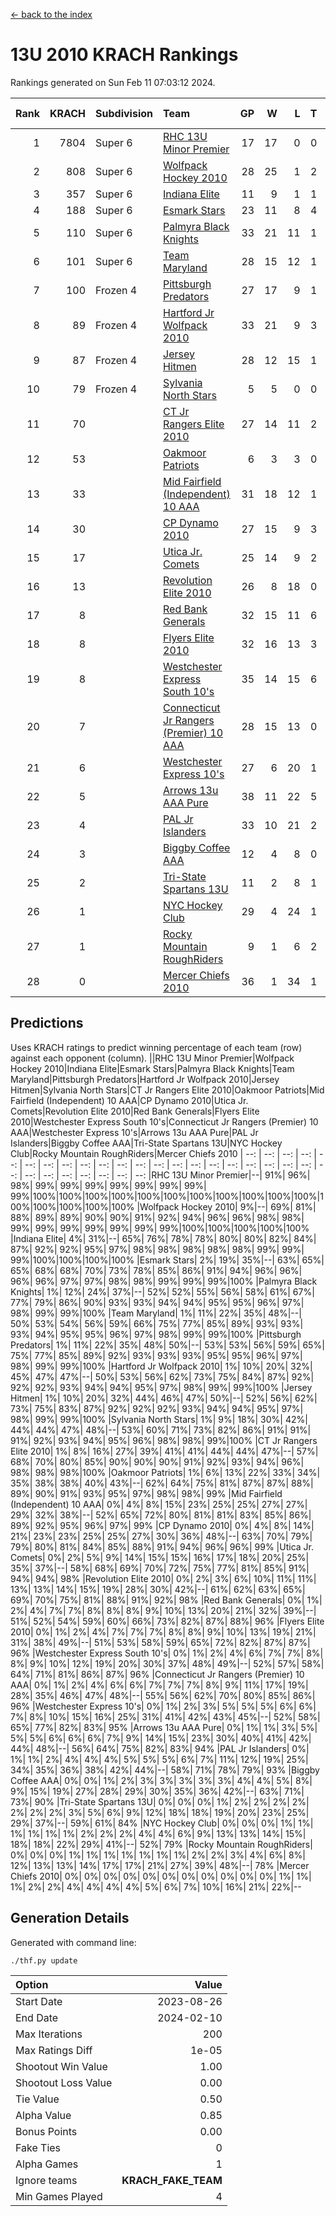 [<- back to the index](readme.md)
# 13U 2010 KRACH Rankings
Rankings generated on Sun Feb 11 07:03:12 2024.

Rank|KRACH|Subdivision|Team|GP|W|L|T|OTW|OTL|SoS|Exp Wins|Win Diff
---:|---:|:---|:---|---:|---:|---:|---:|---:|---:|---:|---:|---:
1|7804|Super 6|[RHC 13U Minor Premier](https://gamesheetstats.com/seasons/3664/teams/140959/schedule)|17|17|0|0|3|0|83|17.8|-0.0
2|808|Super 6|[Wolfpack Hockey 2010](https://gamesheetstats.com/seasons/3664/teams/140960/schedule)|28|25|1|2|0|1|69|26.9|0.0
3|357|Super 6|[Indiana Elite](https://gamesheetstats.com/seasons/3664/teams/144350/schedule)|11|9|1|1|0|0|66|10.4|0.0
4|188|Super 6|[Esmark Stars](https://gamesheetstats.com/seasons/3664/teams/140972/schedule)|23|11|8|4|0|2|857|13.9|0.0
5|110|Super 6|[Palmyra Black Knights](https://gamesheetstats.com/seasons/3664/teams/140973/schedule)|33|21|11|1|0|0|557|22.4|0.0
6|101|Super 6|[Team Maryland](https://gamesheetstats.com/seasons/3664/teams/140976/schedule)|28|15|12|1|3|0|656|16.4|0.0
7|100|Frozen 4|[Pittsburgh Predators](https://gamesheetstats.com/seasons/3664/teams/140974/schedule)|27|17|9|1|2|1|90|18.4|0.0
8|89|Frozen 4|[Hartford Jr Wolfpack 2010](https://gamesheetstats.com/seasons/3664/teams/140957/schedule)|33|21|9|3|0|2|537|23.4|0.0
9|87|Frozen 4|[Jersey Hitmen](https://gamesheetstats.com/seasons/3664/teams/140961/schedule)|28|12|15|1|3|3|1240|13.4|0.0
10|79|Frozen 4|[Sylvania North Stars](https://gamesheetstats.com/seasons/3664/teams/199817/schedule)|5|5|0|0|0|0|2|5.9|0.0
11|70||[CT Jr Rangers Elite 2010](https://gamesheetstats.com/seasons/3664/teams/140955/schedule)|27|14|11|2|1|1|661|15.9|0.0
12|53||[Oakmoor Patriots](https://gamesheetstats.com/seasons/3664/teams/162748/schedule)|6|3|3|0|0|0|131|3.9|0.0
13|33||[Mid Fairfield (Independent) 10 AAA](https://gamesheetstats.com/seasons/3664/teams/140956/schedule)|31|18|12|1|3|2|88|19.4|0.0
14|30||[CP Dynamo 2010](https://gamesheetstats.com/seasons/3664/teams/140968/schedule)|27|15|9|3|1|2|62|17.4|0.0
15|17||[Utica Jr. Comets](https://gamesheetstats.com/seasons/3664/teams/140970/schedule)|25|14|9|2|2|0|24|15.9|0.0
16|13||[Revolution Elite 2010](https://gamesheetstats.com/seasons/3664/teams/140975/schedule)|26|8|18|0|0|0|400|8.9|0.0
17|8||[Red Bank Generals](https://gamesheetstats.com/seasons/3664/teams/140962/schedule)|32|15|11|6|0|1|14|18.9|0.0
18|8||[Flyers Elite 2010](https://gamesheetstats.com/seasons/3664/teams/140963/schedule)|32|16|13|3|1|0|15|18.4|0.0
19|8||[Westchester Express South 10's](https://gamesheetstats.com/seasons/3664/teams/140971/schedule)|35|14|15|6|1|2|22|17.9|0.0
20|7||[Connecticut Jr Rangers (Premier) 10 AAA](https://gamesheetstats.com/seasons/3664/teams/140958/schedule)|28|15|13|0|1|0|13|15.9|0.0
21|6||[Westchester Express 10's](https://gamesheetstats.com/seasons/3664/teams/140967/schedule)|27|6|20|1|0|1|676|7.4|0.0
22|5||[Arrows 13u AAA Pure](https://gamesheetstats.com/seasons/3664/teams/140965/schedule)|38|11|22|5|1|2|66|14.4|0.0
23|4||[PAL Jr Islanders](https://gamesheetstats.com/seasons/3664/teams/140969/schedule)|33|10|21|2|0|1|31|11.9|0.0
24|3||[Biggby Coffee AAA](https://gamesheetstats.com/seasons/3664/teams/144347/schedule)|12|4|8|0|0|1|80|4.9|0.0
25|2||[Tri-State Spartans 13U](https://gamesheetstats.com/seasons/3664/teams/144349/schedule)|11|2|8|1|1|0|57|3.4|0.0
26|1||[NYC Hockey Club](https://gamesheetstats.com/seasons/3664/teams/140966/schedule)|29|4|24|1|0|1|77|5.4|0.0
27|1||[Rocky Mountain RoughRiders](https://gamesheetstats.com/seasons/3664/teams/144348/schedule)|9|1|6|2|0|0|29|2.9|0.0
28|0||[Mercer Chiefs 2010](https://gamesheetstats.com/seasons/3664/teams/140964/schedule)|36|1|34|1|0|0|15|2.4|0.0

## Predictions
Uses KRACH ratings to predict winning percentage of each team (row) against each opponent (column).
||RHC 13U Minor Premier|Wolfpack Hockey 2010|Indiana Elite|Esmark Stars|Palmyra Black Knights|Team Maryland|Pittsburgh Predators|Hartford Jr Wolfpack 2010|Jersey Hitmen|Sylvania North Stars|CT Jr Rangers Elite 2010|Oakmoor Patriots|Mid Fairfield (Independent) 10 AAA|CP Dynamo 2010|Utica Jr. Comets|Revolution Elite 2010|Red Bank Generals|Flyers Elite 2010|Westchester Express South 10's|Connecticut Jr Rangers (Premier) 10 AAA|Westchester Express 10's|Arrows 13u AAA Pure|PAL Jr Islanders|Biggby Coffee AAA|Tri-State Spartans 13U|NYC Hockey Club|Rocky Mountain RoughRiders|Mercer Chiefs 2010
| --: | --: | --: | --: | --: | --: | --: | --: | --: | --: | --: | --: | --: | --: | --: | --: | --: | --: | --: | --: | --: | --: | --: | --: | --: | --: | --: | --: | --: 
|RHC 13U Minor Premier|--| 91%| 96%| 98%| 99%| 99%| 99%| 99%| 99%| 99%| 99%| 99%|100%|100%|100%|100%|100%|100%|100%|100%|100%|100%|100%|100%|100%|100%|100%|100%
|Wolfpack Hockey 2010|  9%|--| 69%| 81%| 88%| 89%| 89%| 90%| 90%| 91%| 92%| 94%| 96%| 96%| 98%| 98%| 99%| 99%| 99%| 99%| 99%| 99%| 99%|100%|100%|100%|100%|100%
|Indiana Elite|  4%| 31%|--| 65%| 76%| 78%| 78%| 80%| 80%| 82%| 84%| 87%| 92%| 92%| 95%| 97%| 98%| 98%| 98%| 98%| 98%| 99%| 99%| 99%|100%|100%|100%|100%
|Esmark Stars|  2%| 19%| 35%|--| 63%| 65%| 65%| 68%| 68%| 70%| 73%| 78%| 85%| 86%| 91%| 94%| 96%| 96%| 96%| 96%| 97%| 97%| 98%| 98%| 99%| 99%| 99%|100%
|Palmyra Black Knights|  1%| 12%| 24%| 37%|--| 52%| 52%| 55%| 56%| 58%| 61%| 67%| 77%| 79%| 86%| 90%| 93%| 93%| 94%| 94%| 95%| 95%| 96%| 97%| 98%| 99%| 99%|100%
|Team Maryland|  1%| 11%| 22%| 35%| 48%|--| 50%| 53%| 54%| 56%| 59%| 66%| 75%| 77%| 85%| 89%| 93%| 93%| 93%| 94%| 95%| 95%| 96%| 97%| 98%| 99%| 99%|100%
|Pittsburgh Predators|  1%| 11%| 22%| 35%| 48%| 50%|--| 53%| 53%| 56%| 59%| 65%| 75%| 77%| 85%| 89%| 92%| 93%| 93%| 93%| 95%| 95%| 96%| 97%| 98%| 99%| 99%|100%
|Hartford Jr Wolfpack 2010|  1%| 10%| 20%| 32%| 45%| 47%| 47%|--| 50%| 53%| 56%| 62%| 73%| 75%| 84%| 87%| 92%| 92%| 92%| 93%| 94%| 94%| 95%| 97%| 98%| 99%| 99%|100%
|Jersey Hitmen|  1%| 10%| 20%| 32%| 44%| 46%| 47%| 50%|--| 52%| 56%| 62%| 73%| 75%| 83%| 87%| 92%| 92%| 92%| 93%| 94%| 94%| 95%| 97%| 98%| 99%| 99%|100%
|Sylvania North Stars|  1%|  9%| 18%| 30%| 42%| 44%| 44%| 47%| 48%|--| 53%| 60%| 71%| 73%| 82%| 86%| 91%| 91%| 91%| 92%| 93%| 94%| 95%| 96%| 98%| 98%| 99%|100%
|CT Jr Rangers Elite 2010|  1%|  8%| 16%| 27%| 39%| 41%| 41%| 44%| 44%| 47%|--| 57%| 68%| 70%| 80%| 85%| 90%| 90%| 90%| 91%| 92%| 93%| 94%| 96%| 98%| 98%| 98%|100%
|Oakmoor Patriots|  1%|  6%| 13%| 22%| 33%| 34%| 35%| 38%| 38%| 40%| 43%|--| 62%| 64%| 75%| 81%| 87%| 87%| 88%| 89%| 90%| 91%| 93%| 95%| 97%| 98%| 98%| 99%
|Mid Fairfield (Independent) 10 AAA|  0%|  4%|  8%| 15%| 23%| 25%| 25%| 27%| 27%| 29%| 32%| 38%|--| 52%| 65%| 72%| 80%| 81%| 81%| 83%| 85%| 86%| 89%| 92%| 95%| 96%| 97%| 99%
|CP Dynamo 2010|  0%|  4%|  8%| 14%| 21%| 23%| 23%| 25%| 25%| 27%| 30%| 36%| 48%|--| 63%| 70%| 79%| 79%| 80%| 81%| 84%| 85%| 88%| 91%| 94%| 96%| 96%| 99%
|Utica Jr. Comets|  0%|  2%|  5%|  9%| 14%| 15%| 15%| 16%| 17%| 18%| 20%| 25%| 35%| 37%|--| 58%| 68%| 69%| 70%| 72%| 75%| 77%| 81%| 85%| 91%| 94%| 94%| 98%
|Revolution Elite 2010|  0%|  2%|  3%|  6%| 10%| 11%| 11%| 13%| 13%| 14%| 15%| 19%| 28%| 30%| 42%|--| 61%| 62%| 63%| 65%| 69%| 70%| 75%| 81%| 88%| 91%| 92%| 98%
|Red Bank Generals|  0%|  1%|  2%|  4%|  7%|  7%|  8%|  8%|  8%|  9%| 10%| 13%| 20%| 21%| 32%| 39%|--| 51%| 52%| 54%| 59%| 60%| 66%| 73%| 82%| 87%| 88%| 96%
|Flyers Elite 2010|  0%|  1%|  2%|  4%|  7%|  7%|  7%|  8%|  8%|  9%| 10%| 13%| 19%| 21%| 31%| 38%| 49%|--| 51%| 53%| 58%| 59%| 65%| 72%| 82%| 87%| 87%| 96%
|Westchester Express South 10's|  0%|  1%|  2%|  4%|  6%|  7%|  7%|  8%|  8%|  9%| 10%| 12%| 19%| 20%| 30%| 37%| 48%| 49%|--| 52%| 57%| 58%| 64%| 71%| 81%| 86%| 87%| 96%
|Connecticut Jr Rangers (Premier) 10 AAA|  0%|  1%|  2%|  4%|  6%|  6%|  7%|  7%|  7%|  8%|  9%| 11%| 17%| 19%| 28%| 35%| 46%| 47%| 48%|--| 55%| 56%| 62%| 70%| 80%| 85%| 86%| 96%
|Westchester Express 10's|  0%|  1%|  2%|  3%|  5%|  5%|  5%|  6%|  6%|  7%|  8%| 10%| 15%| 16%| 25%| 31%| 41%| 42%| 43%| 45%|--| 52%| 58%| 65%| 77%| 82%| 83%| 95%
|Arrows 13u AAA Pure|  0%|  1%|  1%|  3%|  5%|  5%|  5%|  6%|  6%|  6%|  7%|  9%| 14%| 15%| 23%| 30%| 40%| 41%| 42%| 44%| 48%|--| 56%| 64%| 75%| 82%| 83%| 94%
|PAL Jr Islanders|  0%|  1%|  1%|  2%|  4%|  4%|  4%|  5%|  5%|  5%|  6%|  7%| 11%| 12%| 19%| 25%| 34%| 35%| 36%| 38%| 42%| 44%|--| 58%| 71%| 78%| 79%| 93%
|Biggby Coffee AAA|  0%|  0%|  1%|  2%|  3%|  3%|  3%|  3%|  3%|  4%|  4%|  5%|  8%|  9%| 15%| 19%| 27%| 28%| 29%| 30%| 35%| 36%| 42%|--| 63%| 71%| 73%| 90%
|Tri-State Spartans 13U|  0%|  0%|  0%|  1%|  2%|  2%|  2%|  2%|  2%|  2%|  2%|  3%|  5%|  6%|  9%| 12%| 18%| 18%| 19%| 20%| 23%| 25%| 29%| 37%|--| 59%| 61%| 84%
|NYC Hockey Club|  0%|  0%|  0%|  1%|  1%|  1%|  1%|  1%|  1%|  2%|  2%|  2%|  4%|  4%|  6%|  9%| 13%| 13%| 14%| 15%| 18%| 18%| 22%| 29%| 41%|--| 52%| 79%
|Rocky Mountain RoughRiders|  0%|  0%|  0%|  1%|  1%|  1%|  1%|  1%|  1%|  1%|  2%|  2%|  3%|  4%|  6%|  8%| 12%| 13%| 13%| 14%| 17%| 17%| 21%| 27%| 39%| 48%|--| 78%
|Mercer Chiefs 2010|  0%|  0%|  0%|  0%|  0%|  0%|  0%|  0%|  0%|  0%|  0%|  1%|  1%|  1%|  2%|  2%|  4%|  4%|  4%|  4%|  5%|  6%|  7%| 10%| 16%| 21%| 22%|--

## Generation Details

Generated with command line:
```
./thf.py update
```

| Option | Value |
| :----- | ----: |
| Start Date | 2023-08-26 |
| End Date | 2024-02-10 |
| Max Iterations | 200 |
| Max Ratings Diff | 1e-05 |
| Shootout Win Value | 1.00 |
| Shootout Loss Value | 0.00 |
| Tie Value | 0.50 |
| Alpha Value | 0.85 |
| Bonus Points | 0.00 |
| Fake Ties | 0 |
| Alpha Games | 1 |
| Ignore teams | __KRACH_FAKE_TEAM__ |
| Min Games Played | 4 |

